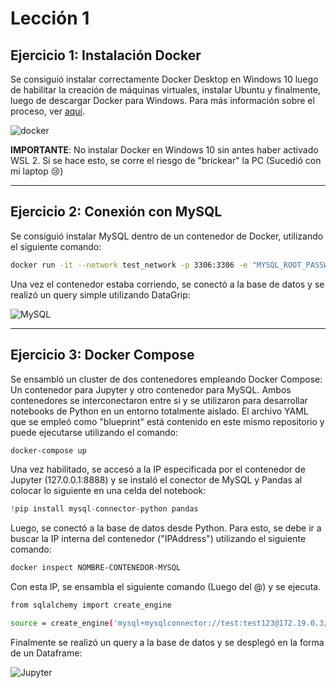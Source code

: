 # Lección 1

## Ejercicio 1: Instalación Docker

Se consiguió instalar correctamente Docker Desktop en Windows 10 luego de habilitar la creación de máquinas virtuales, instalar Ubuntu y finalmente, luego de descargar Docker para Windows. Para más información sobre el proceso, ver [aquí](https://docs.docker.com/desktop/windows/install/).

![docker](./Media/Screenshot1.PNG)

**IMPORTANTE**: No instalar Docker en Windows 10 sin antes haber activado WSL 2. Si se hace esto, se corre el riesgo de "brickear" la PC (Sucedió con mi laptop 😢)

---

## Ejercicio 2: Conexión con MySQL

Se consiguió instalar MySQL dentro de un contenedor de Docker, utilizando el siguiente comando:

```sh
docker run -it --network test_network -p 3306:3306 -e "MYSQL_ROOT_PASSWORD=root123" -e "MYSQL_USER=test" -e "MYSQL_PASSWORD=test123" -e "MYSQL_DATABASE=test" mysql:5.7.35
```

Una vez el contenedor estaba corriendo, se conectó a la base de datos y se realizó un query simple utilizando DataGrip:

![MySQL](./Media/Screenshot2.PNG)

---

## Ejercicio 3: Docker Compose

Se ensambló un cluster de dos contenedores empleando Docker Compose: Un contenedor para Jupyter y otro contenedor para MySQL. Ambos contenedores se interconectaron entre si y se utilizaron para desarrollar notebooks de Python en un entorno totalmente aislado. El archivo YAML que se empleó como "blueprint" está contenido en este mismo repositorio y puede ejecutarse utilizando el comando:

```sh
docker-compose up
```

Una vez habilitado, se accesó a la IP especificada por el contenedor de Jupyter (127.0.0.1:8888) y se instaló el conector de MySQL y Pandas al colocar lo siguiente en una celda del notebook:

```python
!pip install mysql-connector-python pandas
```

Luego, se conectó a la base de datos desde Python. Para esto, se debe ir a buscar la IP interna del contenedor ("IPAddress") utilizando el siguiente comando:

```sh
docker inspect NOMBRE-CONTENEDOR-MYSQL
```

Con esta IP, se ensambla el siguiente comando (Luego del @) y se ejecuta.

```sh
from sqlalchemy import create_engine

source = create_engine('mysql+mysqlconnector://test:test123@172.19.0.3/test')
```

Finalmente se realizó un query a la base de datos y se desplegó en la forma de un Dataframe:

![Jupyter](./Media/Screenshot3.PNG)

